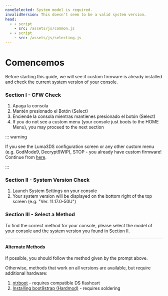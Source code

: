 ```yaml
---
noneSelected: System model is required.
invalidVersion: This doesn't seem to be a valid system version.
head:
  - - script
    - src: /assets/js/common.js
  - - script
    - src: /assets/js/selecting.js
---
```


# Comencemos

Before starting this guide, we will see if custom firmware is already installed and check the current system version of your console.

### Section I - CFW Check

1. Apaga la consola
2. Mantén presionado el Botón (Select)
3. Enciende la consola mientras mantienes presionado el botón (Select)
4. If you do not see a custom menu (your console just boots to the HOME Menu), you may proceed to the next section

::: warning

If you see the Luma3DS configuration screen or any other custom menu (e.g. GodMode9, Decrypt9WIP), STOP - you already have custom firmware! Continue from [here](checking-for-cfw#what-to-do-next).

:::

### Section II - System Version Check

1. Launch System Settings on your console
2. Your system version will be displayed on the bottom right of the top screen (e.g. "Ver. 11.17.0-50U")

### Section III - Select a Method

To find the correct method for your console, please select the model of your console and the system version you found in Section II.

<!--@include: @/_internal/consoleVersionSelect.html -->

---

#### Alternate Methods

If possible, you should follow the method given by the prompt above.

Otherwise, methods that work on all versions are available, but require additional hardware:

1. [ntrboot](ntrboot) - requires compatible DS flashcart
2. [Installing boot9strap (Hardmod)](installing-boot9strap-\(hardmod\)) - requires soldering

